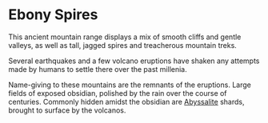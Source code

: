 # Ebony Spires
This ancient mountain range displays a mix of smooth cliffs and gentle valleys, as well as tall, jagged spires and treacherous mountain treks. 

Several earthquakes and a few volcano eruptions have shaken any attempts made by humans to settle there over the past millenia. 

Name-giving to these mountains are the remnants of the eruptions. Large fields of exposed obsidian, polished by the rain over the course of centuries. Commonly hidden amidst the obsidian are [Abyssalite](../../magic/abyssalite) shards, brought to surface by the volcanos. 